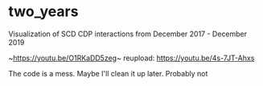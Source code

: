 # two_years
Visualization of SCD CDP interactions from December 2017 - December 2019


~https://youtu.be/O1RKaDD5zeg~
reupload: https://youtu.be/4s-7JT-Ahxs

The code is a mess. Maybe I'll clean it up later. Probably not
